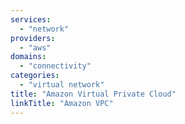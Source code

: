 ```yaml
---
services:
  - "network"
providers:
  - "aws"
domains:
  - "connectivity"
categories:
  - "virtual network"
title: "Amazon Virtual Private Cloud"
linkTitle: "Amazon VPC"
---
```

